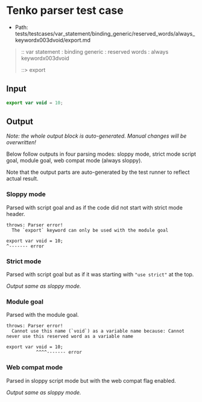 # Tenko parser test case

- Path: tests/testcases/var_statement/binding_generic/reserved_words/always_keywordx003dvoid/export.md

> :: var statement : binding generic : reserved words : always keywordx003dvoid
>
> ::> export

## Input


`````js
export var void = 10;
`````

## Output

_Note: the whole output block is auto-generated. Manual changes will be overwritten!_

Below follow outputs in four parsing modes: sloppy mode, strict mode script goal, module goal, web compat mode (always sloppy).

Note that the output parts are auto-generated by the test runner to reflect actual result.

### Sloppy mode

Parsed with script goal and as if the code did not start with strict mode header.

`````
throws: Parser error!
  The `export` keyword can only be used with the module goal

export var void = 10;
^------- error
`````

### Strict mode

Parsed with script goal but as if it was starting with `"use strict"` at the top.

_Output same as sloppy mode._

### Module goal

Parsed with the module goal.

`````
throws: Parser error!
  Cannot use this name (`void`) as a variable name because: Cannot never use this reserved word as a variable name

export var void = 10;
           ^^^^------- error
`````


### Web compat mode

Parsed in sloppy script mode but with the web compat flag enabled.

_Output same as sloppy mode._
